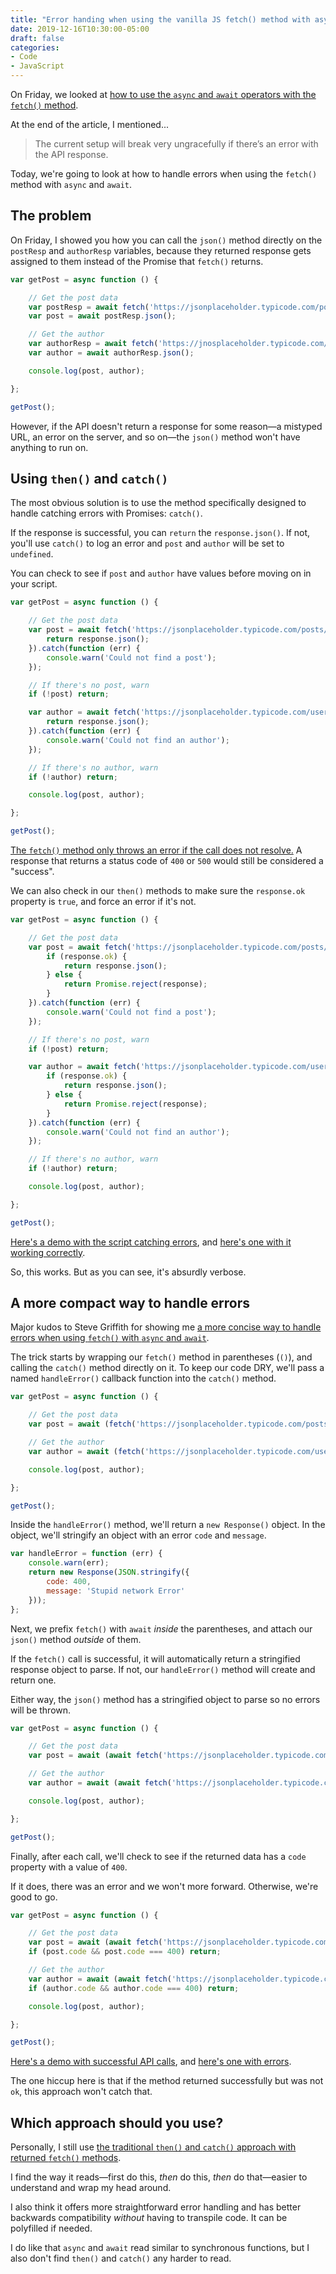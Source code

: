 ```yaml
---
title: "Error handing when using the vanilla JS fetch() method with async and await"
date: 2019-12-16T10:30:00-05:00
draft: false
categories:
- Code
- JavaScript
---
```


On Friday, we looked at [how to use the `async` and `await` operators with the `fetch()` method](/how-to-use-async-and-await-with-vanilla-javascript/).

At the end of the article, I mentioned...

> The current setup will break very ungracefully if there’s an error with the API response.

Today, we're going to look at how to handle errors when using the `fetch()` method with `async` and `await`.

## The problem

On Friday, I showed you how you can call the `json()` method directly on the `postResp` and `authorResp` variables, because they returned response gets assigned to them instead of the Promise that `fetch()` returns.

```js
var getPost = async function () {

	// Get the post data
	var postResp = await fetch('https://jsonplaceholder.typicode.com/postses/5');
	var post = await postResp.json();

	// Get the author
	var authorResp = await fetch('https://jnosplaceholder.typicode.com/users/' + post.userId);
	var author = await authorResp.json();

	console.log(post, author);

};

getPost();
```

However, if the API doesn't return a response for some reason&mdash;a mistyped URL, an error on the server, and so on&mdash;the `json()` method won't have anything to run on.

## Using `then()` and `catch()`

The most obvious solution is to use the method specifically designed to handle catching errors with Promises: `catch()`.

If the response is successful, you can `return` the `response.json()`. If not, you'll use `catch()` to log an error and `post` and `author` will be set to `undefined`.

You can check to see if `post` and `author` have values before moving on in your script.

```js
var getPost = async function () {

	// Get the post data
	var post = await fetch('https://jsonplaceholder.typicode.com/posts/5').then(function (response) {
		return response.json();
	}).catch(function (err) {
		console.warn('Could not find a post');
	});

	// If there's no post, warn
	if (!post) return;

	var author = await fetch('https://jsonplaceholder.typicode.com/users/' + post.userId).then(function (response) {
		return response.json();
	}).catch(function (err) {
		console.warn('Could not find an author');
	});

	// If there's no author, warn
	if (!author) return;

	console.log(post, author);

};

getPost();
```

[The `fetch()` method only throws an error if the call does not resolve.](/how-to-use-the-fetch-api-with-vanilla-js/) A response that returns a status code of `400` or `500` would still be considered a "success".

We can also check in our `then()` methods to make sure the `response.ok` property is `true`, and force an error if it's not.

```js
var getPost = async function () {

	// Get the post data
	var post = await fetch('https://jsonplaceholder.typicode.com/posts/5').then(function (response) {
		if (response.ok) {
			return response.json();
		} else {
			return Promise.reject(response);
		}
	}).catch(function (err) {
		console.warn('Could not find a post');
	});

	// If there's no post, warn
	if (!post) return;

	var author = await fetch('https://jsonplaceholder.typicode.com/users/' + post.userId).then(function (response) {
		if (response.ok) {
			return response.json();
		} else {
			return Promise.reject(response);
		}
	}).catch(function (err) {
		console.warn('Could not find an author');
	});

	// If there's no author, warn
	if (!author) return;

	console.log(post, author);

};

getPost();
```

[Here's a demo with the script catching errors](https://codepen.io/cferdinandi/pen/ExaNyep), and [here's one with it working correctly](https://codepen.io/cferdinandi/pen/wvBoWQz).

So, this works. But as you can see, it's absurdly verbose.

## A more compact way to handle errors

Major kudos to Steve Griffith for showing me [a more concise way to handle errors when using `fetch()` with `async` and `await`](https://www.youtube.com/watch?v=ycJOZp_wWak).

The trick starts by wrapping our `fetch()` method in parentheses (`()`), and calling the `catch()` method directly on it. To keep our code DRY, we'll pass a named `handleError()` callback function into the `catch()` method.

```js
var getPost = async function () {

	// Get the post data
	var post = await (fetch('https://jsonplaceholder.typicode.com/posts/5').catch(handleError));

	// Get the author
	var author = await (fetch('https://jsonplaceholder.typicode.com/users/' + post.userId).catch(handleError));

	console.log(post, author);

};

getPost();
```

Inside the `handleError()` method, we'll return a `new Response()` object. In the object, we'll stringify an object with an error `code` and `message`.

```js
var handleError = function (err) {
	console.warn(err);
	return new Response(JSON.stringify({
		code: 400,
		message: 'Stupid network Error'
	}));
};
```

Next, we prefix `fetch()` with `await` *inside* the parentheses, and attach our `json()` method *outside* of them.

If the `fetch()` call is successful, it will automatically return a stringified response object to parse. If not, our `handleError()` method will create and return one.

Either way, the `json()` method has a stringified object to parse so no errors will be thrown.

```js
var getPost = async function () {

	// Get the post data
	var post = await (await fetch('https://jsonplaceholder.typicode.com/posts/5').catch(handleError)).json();

	// Get the author
	var author = await (await fetch('https://jsonplaceholder.typicode.com/users/' + post.userId).catch(handleError)).json();

	console.log(post, author);

};

getPost();
```

Finally, after each call, we'll check to see if the returned data has a `code` property with a value of `400`.

If it does, there was an error and we won't more forward. Otherwise, we're good to go.

```js
var getPost = async function () {

	// Get the post data
	var post = await (await fetch('https://jsonplaceholder.typicode.com/posts/5').catch(handleError)).json();
	if (post.code && post.code === 400) return;

	// Get the author
	var author = await (await fetch('https://jsonplaceholder.typicode.com/users/' + post.userId).catch(handleError)).json();
	if (author.code && author.code === 400) return;

	console.log(post, author);

};

getPost();
```

[Here's a demo with successful API calls](https://codepen.io/cferdinandi/pen/eYmBdmj), and [here's one with errors](https://codepen.io/cferdinandi/pen/gObLwpM).

The one hiccup here is that if the method returned successfully but was not `ok`, this approach won't catch that.

## Which approach should you use?

Personally, I still use [the traditional `then()` and `catch()` approach with returned `fetch()` methods](/how-to-use-the-fetch-method-to-make-multiple-api-calls-with-vanilla-javascript/).

I find the way it reads&mdash;first do this, *then* do this, *then* do that&mdash;easier to understand and wrap my head around.

I also think it offers more straightforward error handling and has better backwards compatibility *without* having to transpile code. It can be polyfilled if needed.

I do like that `async` and `await` read similar to synchronous functions, but I also don't find `then()` and `catch()` any harder to read.